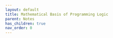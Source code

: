 ```yaml
---
layout: default
title: Mathematical Basis of Programming Logic
parent: Notes
has_children: true
nav_order: 0
---
```

